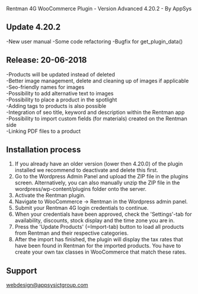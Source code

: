 Rentman 4G WooCommerce Plugin - Version Advanced 4.20.2 - By AppSys

Update 4.20.2
-----------------------------
-New user manual
-Some code refactoring
-Bugfix for get_plugin_data()

Release: 20-06-2018
-----------------------------
-Products will be updated instead of deleted<br />
-Better image management, delete and cleaning up of images if applicable<br />
-Seo-friendly names for images<br />
-Possibility to add alternative text to images<br />
-Possibility to place a product in the spotlight<br />
-Adding tags to products is also possible<br />
-Integration of seo title, keyword and description within the Rentman app<br />
-Possibility to import custom fields (for materials) created on the Rentman side<br />
-Linking PDF files to a product

Installation process
-----------------------------
1. If you already have an older version (lower then 4.20.0) of the plugin installed
we recommend to deactivate and delete this first.
2. Go to the Wordpress Admin Panel and upload the ZIP file in the plugins
screen. Alternatively, you can also manually unzip the ZIP file in the
wordpress/wp-content/plugins folder onto the server.
3. Activate the Rentman plugin.
4. Navigate to WooCommerce -> Rentman in the Wordpress admin panel.
5. Submit your Rentman 4G login credentials to continue.
6. When your credentials have been approved, check the 'Settings'-tab for
availability, discounts, stock display and the time zone you are in.
7. Press the 'Update Products' (=Import-tab) button to load all products from
Rentman and their respective categories.
8. After the import has finished, the plugin will display the tax rates that have
been found in Rentman for the imported products. You have to create your
own tax classes in WooCommerce that match these rates.

Support
-----------------------------
<webdesign@appsysictgroup.com>
